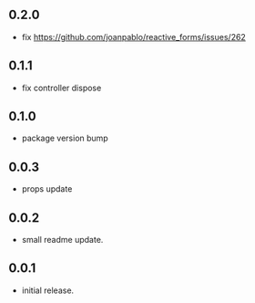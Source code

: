 ## 0.2.0
* fix https://github.com/joanpablo/reactive_forms/issues/262

## 0.1.1
* fix controller dispose

## 0.1.0
* package version bump

## 0.0.3
* props update

## 0.0.2
* small readme update.

## 0.0.1
* initial release.
